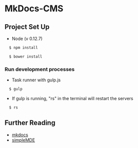 # MkDocs-CMS

## Project Set Up

  * Node (v 0.12.7)

  ```bash
    $ npm install
  ```

  ```bash
    $ bower install
  ```

### Run development processes

  * Task runner with gulp.js

  ```bash
    $ gulp
  ```

  * If gulp is running, "rs" in the terminal will restart the servers

  ```bash
    $ rs
  ```

## Further Reading
  * [mkdocs](http://www.mkdocs.org/user-guide/configuration/)
  * [simpleMDE](http://nextstepwebs.github.io/simplemde-markdown-editor/)
